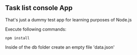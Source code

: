 

## Task list console App

That's just a dummy test app for learning purposes of Node.js

Execute following commands:

```
npm install
```

Inside of the db folder create an empty file 'data.json'
